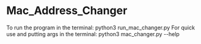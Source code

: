 # Mac_Address_Changer

To run the program in the terminal: python3 run_mac_changer.py 
For quick use and putting args in the terminal: python3 mac_changer.py --help
